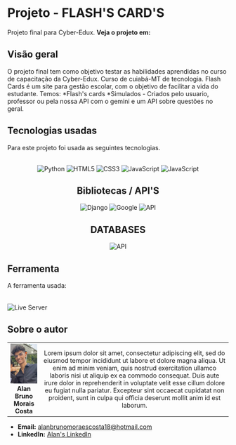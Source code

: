 # Projeto - FLASH'S CARD'S

Projeto final para Cyber-Edux. <strong> Veja o projeto em: </strong> 

## Visão geral
O projeto final tem como objetivo testar as habilidades aprendidas no curso de capacitação da Cyber-Edux. Curso de cuiabá-MT de tecnologia.
Flash Cards é um site para gestão escolar, com o objetivo de facilitar a vida do estudante.
Temos:
  *Flash's cards
  *Simulados - Criados pelo usuario, professor ou pela nossa API com o gemini e um API sobre questões no geral.
## Tecnologias usadas

Para este projeto foi usada as seguintes tecnologias.

<div style="display: inline_block" align= "center"><br>
  <img height="25" width="80" src="https://img.shields.io/badge/Python-FFD43B?style=plastic&logo=python&logoColor=blue" alt="Python">
   <img height="25" width="80" src = "https://img.shields.io/badge/HTML5-E34F26?style=plastic&logo=html5&logoColor=white" alt="HTML5">
  
  <img height="25" width="80" src="https://img.shields.io/badge/CSS3-1572B6?style=plastic&logo=css3&logoColor=white" alt="CSS3">
  <img height="25" width="80" src="https://img.shields.io/badge/JavaScript-323330?style=plastic&logo=javascript&logoColor=F7DF1E" alt="JavaScript">
<img height="25" width="80" src="https://img.shields.io/badge/amCharts-323330?style=plastic&logo=javascript&logoColor=F7DF1E" alt="JavaScript">

 
## Bibliotecas / API'S
<img height="25" width="80" src="https://img.shields.io/badge/Django-092E20?style=plastic&logo=django&logoColor=white" alt="Django">
  
<img height="25" width="80" src="https://img.shields.io/badge/Google-GEMINI-FFD43B?style=plastic&logo=goole&logoColor=white" alt="Google">
  
<img height="25" width="80" src="https://img.shields.io/badge/API-QUESTOES-FFD43B?style=plastic&logo=goole&logoColor=white" alt="API">

## DATABASES
<img height="25" width="80" src="https://img.shields.io/badge/PostgreSQL-316192?style=plastic&logo=postgresql&logoColor=white" alt="API">


</div>

## Ferramenta

A ferramenta usada:
<div style="display: block"><br>
<img align="center" alt="Live Server" height="38" width="120" src="https://img.shields.io/badge/VScode-4285F4?style=for-the-badge&logo=visual-studio-code&logoColor=blue">
</div>

## Sobre o autor

<!-- Coloque seu nome, uma foto sua e uma pequena bio sobre você na seguinte tabela: -->
|  |  |
|:-------------:|:------------------------------------------------------------:|
|  <img src="EU2.jpg" width="150px"></br> **Alan Bruno Morais Costa** | Lorem ipsum dolor sit amet, consectetur adipiscing elit, sed do eiusmod tempor incididunt ut labore et dolore magna aliqua. Ut enim ad minim veniam, quis nostrud exercitation ullamco laboris nisi ut aliquip ex ea commodo consequat. Duis aute irure dolor in reprehenderit in voluptate velit esse cillum dolore eu fugiat nulla pariatur. Excepteur sint occaecat cupidatat non proident, sunt in culpa qui officia deserunt mollit anim id est laborum. |

- **Email:** alanbrunomoraescosta18@hotmail.com
- **LinkedIn:** [Alan's LinkedIn](https://www.linkedin.com/in/alan-morais-4861322b0)


